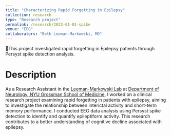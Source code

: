 ```yaml
---
title: "Characterizing Rapid Forgetting in Epilepsy"
collection: research
type: "Research project"
permalink: /research/2023-01-01-spike
venue: "EEG"
collaborators: "Beth Leeman-Markowski, MD"
---
```


📍This project investigated rapid forgetting in Epilepsy patients through Persyst spike detection analysis.


Description
======
As a Research Assistant in the [Leeman-Markowski Lab](https://leemanlab.org/epilepsy-cognition) at [Department of Neurology, NYU Grossman School of Medicine](https://med.nyu.edu/departments-institutes/neurology/), I worked on a clinical research project examining rapid forgetting in patients with epilepsy, aiming to investigate the relationship between interictal activity and short-term memory performance. I conducted EEG data analysis using Persyst spike detection to identify and quantify epileptiform activity. This research contributes to a better understanding of cognitive decline associated with epilepsy.
